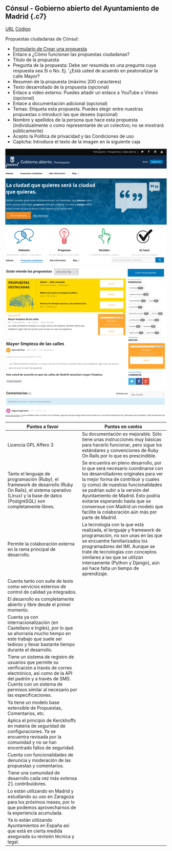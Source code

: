 
Cónsul - Gobierno abierto del Ayuntamiento de Madrid {.c7}
----------------------------------------------------

[URL](https://decide.madrid.es)
[Código](https://github.com/AyuntamientoMadrid/participacion)

Propuestas ciudadanas de Cónsul:
-   [Formulario de Crear una propuesta](https://consul.alabs.org/proposals/new)
-   Enlace a ¿Cómo funcionan las propuestas ciudadanas?
-   Título de la propuesta
-   Pregunta de la propuesta: Debe ser resumida en una pregunta cuya
    respuesta sea Sí o No. Ej. '¿Está usted de acuerdo en peatonalizar
    la calle Mayor?
-   Resumen de la propuesta (máximo 200 caracteres)
-   Texto desarrollado de la propuesta (opcional)
-   Enlace a vídeo externo: Puedes añadir un enlace a YouTube o Vimeo
    (opcional)
-   Enlace a documentación adicional (opcional)
-   Temas: Etiqueta esta propuesta. Puedes elegir entre nuestras
    propuestas o introducir las que desees (opcional)
-   Nombre y apellidos de la persona que hace esta propuesta
    (individualmente o como representante de un colectivo; no se
    mostrará públicamente)
-   Acepto la Política de privacidad y las Condiciones de uso
-   Captcha: Introduce el texto de la imagen en la siguiente caja

![](consul01.png)
![](consul02.png)
![](consul03.png)

| **Puntos a favor**                       | **Puntos en contra**                     |
| -- | -- |
| Licencia GPL Affero 3                | Su documentación es mejorable. Sólo tiene unas instrucciones muy básicas para hacerlo funcionar, pero sigue los estándares y convenciones de Ruby On Rails por lo que es prescindible.   |
| Tanto el lenguaje de programación (Ruby), el framework de desarrollo (Ruby On Rails), el sistema operativo (Linux) y la base de datos (PostgreSQL) son completamente libres.  | Se encuentra en pleno desarrollo, por lo que será necesario coordinarse con los desarrolladores originales para ver la mejor forma de contribuir y cuales (y como) de nuestras funcionalidades se podrían subir a la versión del Ayuntamiento de Madrid. Esto podría evitarse esperando hasta que se consensue con Madrid  un modelo que facilite la colaboración aún más por parte de Madrid.  | 
| Permite la colaboración externa en la rama principal de desarrollo.  | La tecnología con la que está realizada, el lenguaje y framework de programación, no son unas en las que se encuentre familiarizados los programadores del IMI. Aunque se trate de tecnologías con conceptos similares a las que se utilizan internamente (Python y Django), aún así hace falta un tiempo de aprendizaje. |
|Cuenta tanto con suite de tests como servicios externos de control de calidad ya integrados. ||
| El desarrollo es completamente abierto y libre desde el primer momento. ||
| Cuenta ya con internacionalización (en Castellano e Inglés), por lo que se ahorraría mucho tiempo en este trabajo que suele ser tedioso y llevar bastante tiempo durante el desarrollo. ||
| Tiene un sistema de registro de usuarios que permite su verificación a través de correo electrónico, así como de la API del padrón y a través de SMS. Cuenta con un sistema de permisos similar al necesario por las especificaciones.  ||
| Ya tiene un modelo base extensible de Propuestas, Comentarios, etc. ||
| Aplica el principio de Kerckhoffs en materia de seguridad de configuraciones. Ya se encuentra revisada por la comunidad y no se han encontrado fallos de seguridad. ||
| Cuenta con funcionalidades de denuncia y moderación de las propuestas y comentarios. ||
| Tiene una comunidad de desarrollo cada vez más extensa 21 contribuidores.||
| Lo están utilizando en Madrid y estudiando su uso en Zaragoza para los próximos meses, por lo que podemos aprovecharnos de la experiencia acumulada. ||
| Ya lo están utilizando Ayuntamientos en España así que está en cierta medida asegurada su revisión técnica y legal. ||

